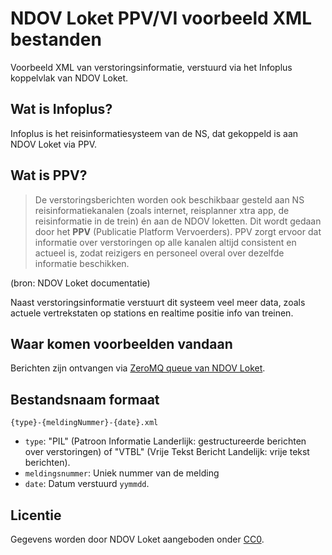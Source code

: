# NDOV Loket PPV/VI voorbeeld XML bestanden

Voorbeeld XML van verstoringsinformatie, verstuurd via het Infoplus koppelvlak van NDOV Loket. 

## Wat is Infoplus?

Infoplus is het reisinformatiesysteem van de NS, dat gekoppeld is aan 
NDOV Loket via PPV.

## Wat is PPV?

>De verstoringsberichten worden ook beschikbaar gesteld aan 
NS reisinformatiekanalen (zoals internet, reisplanner
xtra app, de reisinformatie in de trein) én aan de NDOV loketten. 
Dit wordt gedaan door het **PPV** (Publicatie
Platform Vervoerders). PPV zorgt ervoor dat informatie over verstoringen 
op alle kanalen altijd consistent en actueel
is, zodat reizigers en personeel overal over dezelfde informatie beschikken.

(bron: NDOV Loket documentatie)

Naast verstoringsinformatie verstuurt dit systeem veel meer data, 
zoals actuele vertrekstaten op stations en realtime positie info van treinen.

## Waar komen voorbeelden vandaan

Berichten zijn ontvangen via [ZeroMQ queue van NDOV Loket](http://data.ndovloket.nl/REALTIME.TXT).

## Bestandsnaam formaat

```
{type}-{meldingNummer}-{date}.xml
```

- `type`: "PIL" (Patroon Informatie Landerlijk: gestructureerde berichten over verstoringen) of "VTBL" (Vrije Tekst Bericht Landelijk: vrije tekst berichten).
- `meldingsnummer`: Uniek nummer van de melding
- `date`: Datum verstuurd `yymmdd`.

## Licentie

Gegevens worden door NDOV Loket aangeboden onder [CC0](https://creativecommons.org/publicdomain/zero/1.0/).
